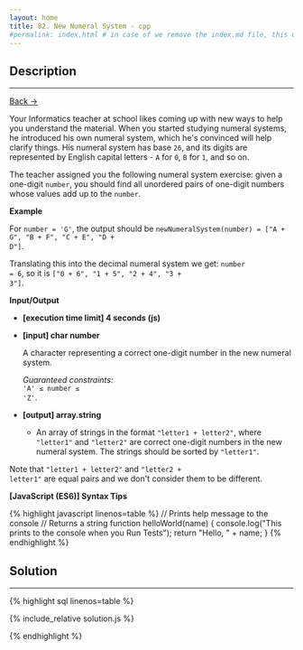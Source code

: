 ```yaml
---
layout: home
title: 82. New Numeral System - cpp
#permalink: index.html # in case of we remove the index.md file, this doc will be the index page
---
```


<div class="row">
<div class="columnStmt" markdown="1">

## Description

---

[Back -> ](../README.md)

Your Informatics teacher at school likes coming up with new ways to help you understand the material. When you started studying numeral systems, he introduced his own numeral system, which he's convinced will help clarify things. His numeral system has base <code>26</code>, and its digits are represented by English capital letters - <code>A</code> for <code>0</code>, <code>B</code> for <code>1</code>, and so on.

The teacher assigned you the following numeral system exercise: given a one-digit <code>number</code>, you should find all unordered pairs of one-digit numbers whose values add up to the <code>number</code>.

**Example**

For <code>number = 'G'</code>, the output should be
<code>newNumeralSystem(number) = ["A + G", "B + F", "C + E", "D + D"]</code>.

Translating this into the decimal numeral system we get: <code>number = 6</code>, so it is <code>["0 + 6", "1 + 5", "2 + 4", "3 + 3"]</code>.

**Input/Output**

- **[execution time limit] 4 seconds (js)**

- **[input] char number**

  A character representing a correct one-digit number in the new numeral system.<br>

  _Guaranteed constraints:_<br>
  <code>'A' ≤ number ≤ 'Z'</code>.

- **[output] array.string**
  - An array of strings in the format <code>"letter1 + letter2"</code>, where <code>"letter1"</code> and <code>"letter2"</code> are correct one-digit numbers in the new numeral system. The strings should be sorted by <code>"letter1"</code>.

Note that <code>"letter1 + letter2"</code> and <code>"letter2 + letter1"</code> are equal pairs and we don't consider them to be different.

**[JavaScript (ES6)] Syntax Tips**

{% highlight javascript linenos=table %}
// Prints help message to the console
// Returns a string
function helloWorld(name) {
console.log("This prints to the console when you Run Tests");
return "Hello, " + name;
}
{% endhighlight %}

</div>
<div class="columnSol" markdown="1">

## Solution

---

{% highlight sql linenos=table %}

{% include_relative solution.js %}

{% endhighlight %}

</div>
</div>
